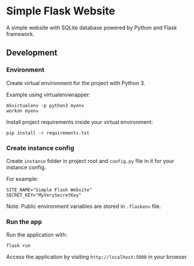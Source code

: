 # Simple Flask Website

A simple website with SQLite database powered by Python and Flask framework.

## Development

### Environment

Create virtual environment for the project with Python 3.

Example using virtualenvwrapper:

```
mkvirtualenv -p python3 myenv
workon myenv
```

Install project requirements inside your virtual environment:

```
pip install -r requirements.txt
```

### Create instance config

Create `instance` folder in project root and `config.py` file in it for your instance config.

For example:

```
SITE_NAME="Simple Flask Website"
SECRET_KEY="MyVerySecretKey"
```

Note: Public environment variables are stored in `.flaskenv` file.


### Run the app

Run the application with:

```
flask run
```

Access the application by visiting `http://localhost:5000` in your browser.
